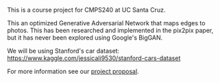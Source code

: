 This is a course project for CMPS240 at UC Santa Cruz.

This an optimized Generative Adversarial Network that maps edges to photos.
This has been researched and implemented in the pix2pix paper, but it has never
been explored using Google's BigGAN.

We will be using Stanford's car dataset:
  https://www.kaggle.com/jessicali9530/stanford-cars-dataset

For more information see our [project proposal](project-proposal.pdf).
